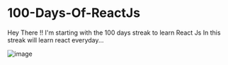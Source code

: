 # 100-Days-Of-ReactJs

Hey There !!
I'm starting with the 100 days streak to learn React Js 
In this streak will learn react everyday...

![image](https://github.com/kaligone/100-Days-Of-ReactJs/assets/61344302/81dcc5af-2f7d-4556-9f10-ca09fa310708)

